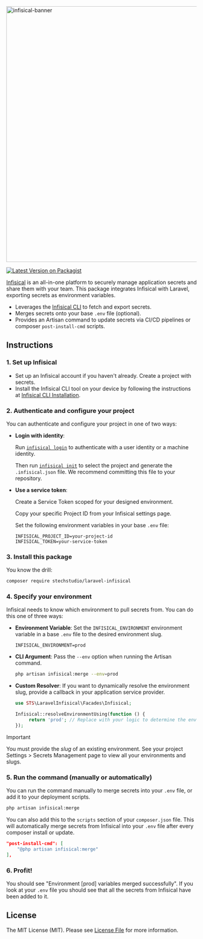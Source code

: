 <img width="1492" height="676" alt="infisical-banner" src="https://github.com/user-attachments/assets/90534b28-65ff-4376-87fc-679d04161de3" />

[![Latest Version on Packagist](https://img.shields.io/packagist/v/stechstudio/laravel-infisical.svg?style=flat-square)](https://packagist.org/packages/stechstudio/laravel-infisical)

[Infisical](https://infisical.com/) is an all-in-one platform to securely manage application secrets and share them with your team. This package integrates Infisical with Laravel, exporting secrets as environment variables.

- Leverages the [Infisical CLI](https://docs.infisical.com/cli/installation) to fetch and export secrets.
- Merges secrets onto your base `.env` file (optional).
- Provides an Artisan command to update secrets via CI/CD pipelines or composer `post-install-cmd` scripts.

## Instructions

### 1. Set up Infisical

- Set up an Infisical account if you haven't already. Create a project with secrets.
- Install the Infisical CLI tool on your device by following the instructions at [Infisical CLI Installation](https://docs.infisical.com/cli/installation).

### 2. Authenticate and configure your project

You can authenticate and configure your project in one of two ways:

- **Login with identity**:

  Run [`infisical login`](https://infisical.com/docs/cli/commands/login) to authenticate with a user identity or a machine identity. 

  Then run [`infisical init`](https://infisical.com/docs/cli/commands/init) to select the project and generate the `.infisical.json` file. We recommend committing this file to your repository.


- **Use a service token**:

  Create a Service Token scoped for your designed environment.

  Copy your specific Project ID from your Infisical settings page.

    Set the following environment variables in your base `.env` file:
    
     ```dotenv
     INFISICAL_PROJECT_ID=your-project-id
     INFISICAL_TOKEN=your-service-token
     ```

### 3. Install this package

You know the drill:

```bash
composer require stechstudio/laravel-infisical
```

### 4. Specify your environment

Infisical needs to know which environment to pull secrets from. You can do this one of three ways:

- **Environment Variable**: Set the `INFISICAL_ENVIRONMENT` environment variable in a base `.env` file to the desired environment slug. 

   ```dotenv
   INFISICAL_ENVIRONMENT=prod
   ```
- **CLI Argument**: Pass the `--env` option when running the Artisan command.

   ```bash
   php artisan infisical:merge --env=prod
   ```

- **Custom Resolver**: If you want to dynamically resolve the environment slug, provide a callback in your application service provider.

    ```php
    use STS\LaravelInfisical\Facades\Infisical;
    
    Infisical::resolveEnvironmentUsing(function () {
         return 'prod'; // Replace with your logic to determine the environment slug
    });
    ```

> [!IMPORTANT]  
> You must provide the _slug_ of an existing environment. See your project Settings > Secrets Management page to view all your environments and slugs.

### 5. Run the command (manually or automatically)

You can run the command manually to merge secrets into your `.env` file, or add it to your deployment scripts.

```bash
php artisan infisical:merge
```

You can also add this to the `scripts` section of your `composer.json` file. This will automatically merge secrets from Infisical into your `.env` file after every composer install or update.

```json
"post-install-cmd": [
    "@php artisan infisical:merge"
],
```

### 6. Profit!

You should see "Environment [prod] variables merged successfully". If you look at your `.env` file you should see that all the secrets from Infisical have been added to it.

## License

The MIT License (MIT). Please see [License File](LICENSE.md) for more information.
